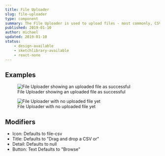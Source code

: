 ```yaml
---
title: File Uploader
slug: file-uploader
type: component
summary: The File Uploader is used to upload files - most commonly, CSVs. code examples. The File Uploader should communicate to the user a loading state when the file is uploading, and whether or not the file is valid
published: 2019-01-10
author: michael
updated: 2019-01-10
status:
    - design-available
    - sketchlibrary-available
    - react-none
---
```


##  Examples

<figure>
    <img src="/static/images/file-uploader.png" alt="File Uploader showing an uploaded file as successful">
    <figcaption>File Uploader showing an uploaded file as successful</figcaption>
</figure>

<figure>
    <img src="/static/images/file-uploader-no-file.png" alt="File Uploader with no uploaded file yet ">
    <figcaption>File Uploader with no uploaded file yet</figcaption>
</figure>

## Modifiers
* Icon: Defaults to file-csv
* Title: Defaults to "Drag and drop a CSV or"
* Detail: Defaults to null
* Button: Text Defaults to "Browse"